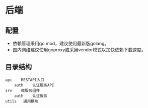 # 后端
## 配置
- 依赖管理采用go mod，建议使用最新版golang。
- 国内网络建议使用goproxy或采用vendor模式以加快依赖下载速度。

## 目录结构

    api    RESTAPI入口
        auth    认证服务API
    srv    微服务组件
        auth    认证服务
    utils   通用模块
